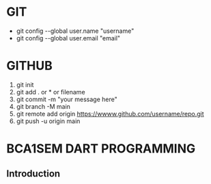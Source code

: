 # GIT
* git config --global user.name "username"
* git config --global user.email "email"

# GITHUB
1. git init 
2. git add . or * or filename
3. git commit -m "your message here"
4. git branch -M main
5. git remote add origin https://wwww.github.com/username/repo.git
6. git push -u origin main

# BCA1SEM DART PROGRAMMING

## Introduction
